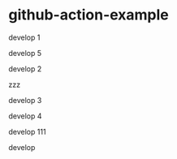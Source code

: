 # github-action-example


develop 1

develop 5

develop 2

zzz

develop 3

develop 4 

develop 111

develop
